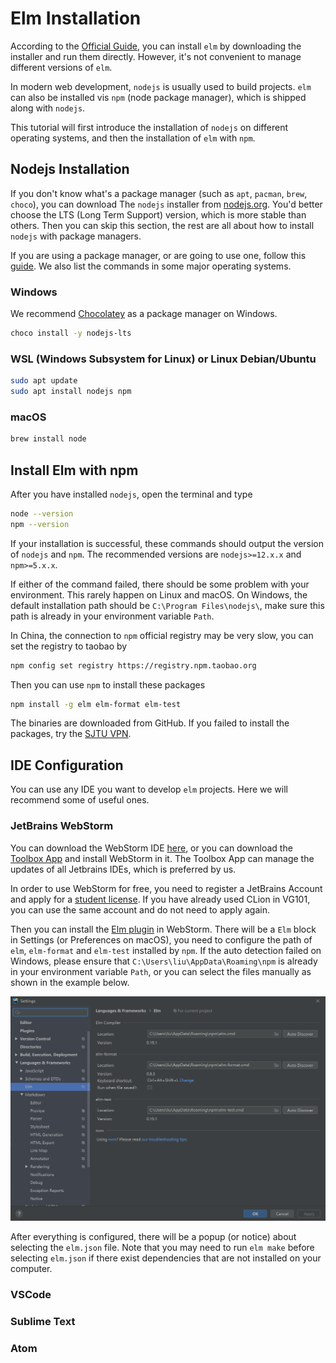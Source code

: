 # Elm Installation

According to the [Official Guide](https://guide.elm-lang.org/install/elm.html), you can install `elm` by downloading the installer and run them directly. However, it's not convenient to manage different versions of `elm`.

In modern web development, `nodejs` is usually used to build projects. `elm` can also be installed vis `npm` (node package manager), which is shipped along with `nodejs`.

This tutorial will first introduce the installation of `nodejs` on different operating systems, and then the installation of  `elm` with `npm`.

## Nodejs Installation

If you don't know what's a package manager (such as `apt`, `pacman`, `brew`, `choco`), you can download The `nodejs` installer from [nodejs.org](https://nodejs.org/en/download/). You'd better choose the LTS (Long Term Support) version, which is more stable than others. Then you can skip this section, the rest are all about how to install `nodejs` with package managers.

If you are using a package manager, or are going to use one, follow this [guide](https://nodejs.org/en/download/package-manager/). We also list the commands in some major operating systems.

### Windows

We recommend [Chocolatey](https://chocolatey.org/) as a package manager on Windows.

```bash
choco install -y nodejs-lts
```


### WSL (Windows Subsystem for Linux) or Linux Debian/Ubuntu

```bash
sudo apt update
sudo apt install nodejs npm
```

### macOS

```bash
brew install node
```

## Install Elm with npm

After you have installed `nodejs`, open the terminal and type

```bash
node --version
npm --version
```

If your installation is successful, these commands should output the version of `nodejs` and `npm`. The recommended versions are `nodejs>=12.x.x` and `npm>=5.x.x`.

If either of the command failed, there should be some problem with your environment. This rarely happen on Linux and macOS. On Windows, the default installation path should be `C:\Program Files\nodejs\`, make sure this path is already in your environment variable `Path`.

In China, the connection to `npm` official registry may be very slow, you can set the registry to taobao by

```bash
npm config set registry https://registry.npm.taobao.org
````

Then you can use `npm` to install these packages

```bash
npm install -g elm elm-format elm-test
```

The binaries are downloaded from GitHub. If you failed to install the packages, try the [SJTU VPN](https://net.sjtu.edu.cn/wlfw/VPN.htm).

## IDE Configuration

You can use any IDE you want to develop `elm` projects. Here we will recommend some of useful ones.

### JetBrains WebStorm

You can download the WebStorm IDE [here](https://www.jetbrains.com/webstorm/), or you can download the [Toolbox App](https://www.jetbrains.com/toolbox-app/) and install WebStorm in it. The Toolbox App can manage the updates of all Jetbrains IDEs, which is preferred by us.

In order to use WebStorm for free, you need to register a JetBrains Account and apply for a [student license](https://www.jetbrains.com/shop/eform/students). If you have already used CLion in VG101, you can use the same account and do not need to apply again.

Then you can install the [Elm plugin](https://plugins.jetbrains.com/plugin/10268-elm) in WebStorm. There will be a `Elm` block in Settings (or Preferences on macOS), you need to configure the path of `elm`, `elm-format` and `elm-test` installed by `npm`. If the auto detection failed on Windows, please ensure that `C:\Users\liu\AppData\Roaming\npm` is already in your environment variable `Path`, or you can select the files manually as shown in the example below.

![img](/markdown/env/elm/webstorm.png "WebStorm")

After everything is configured, there will be a popup (or notice) about selecting the `elm.json` file. Note that you may need to run `elm make` before selecting `elm.json` if there exist dependencies that are not installed on your computer.



### VSCode

### Sublime Text

### Atom


